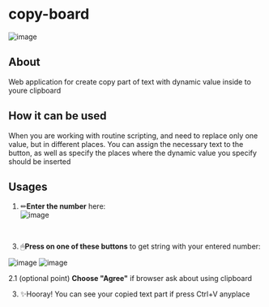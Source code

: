 # copy-board
![image](https://github.com/sosukii/copy-board/assets/65328736/f71db65b-ec9b-4e71-91d6-c8590eea35b2)

## About
Web application for create copy part of text with dynamic value inside to youre clipboard

## How it can be used
When you are working with routine scripting, and need to replace only one value, but in different places. 
You can assign the necessary text to the button, as well as specify the places where the dynamic value you specify should be inserted

## Usages
1. ✏**Enter the number** here: 
<br> ![image](https://github.com/sosukii/copy-board/assets/65328736/2d4abea7-19c9-4938-84a0-272886aae6b5)
<br>

3. 🖱**Press on one of these buttons** to get string with your entered number:

![image](https://github.com/sosukii/copy-board/assets/65328736/cd51a4c3-0c0b-4ce3-9b33-1a70628cde88)
![image](https://github.com/sosukii/copy-board/assets/65328736/73ab6e08-cdcf-4fbb-8137-7c03477adf79)
<br>

2.1 (optional point) **Choose "Agree"** if browser ask about using clipboard

3. ✨Hooray! You can see your copied text part if press Ctrl+V anyplace
